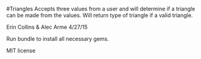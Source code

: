 #Triangles
Accepts three values from a user and will determine if a triangle can be made
from the values. Will return type of triangle if a valid triangle.

Erin Collins & Alec Arme
4/27/15

Run bundle to install all necessary gems.

MIT license
